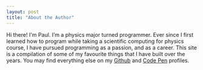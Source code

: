 ```yaml
---
layout: post
title: "About the Author"
---
```


Hi there! I'm Paul. I’m a physics major turned programmer. Ever since I first learned how to program while taking a scientific computing for physics course, I have pursued programming as a passion, and as a career. This site is a compilation of some of my favourite things that I have built over the years. You may find everything else on my <a href="http://github.com/lenpaul" target="_blank">Github</a> and <a href="https://codepen.io/lenpaul" target="_blank">Code Pen</a> profiles.
